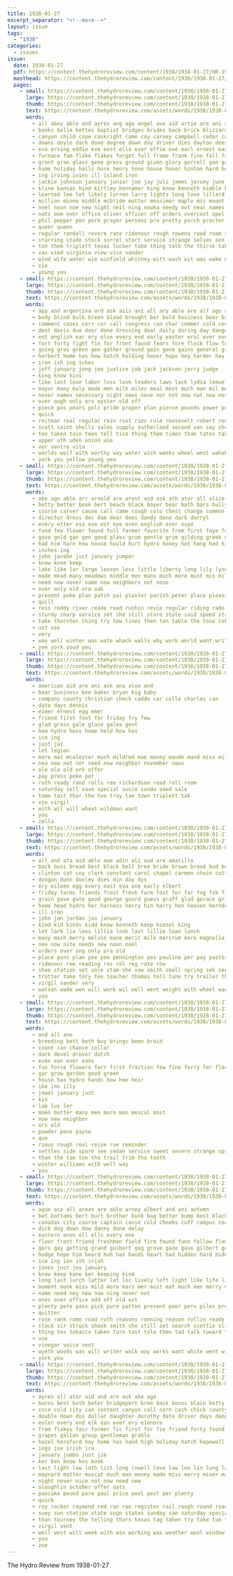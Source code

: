 ```yaml
---
title: 1938-01-27
excerpt_separator: "<!--more-->"
layout: issue
tags:
  - "1938"
categories:
  - issues
issue:
  date: 1938-01-27
  pdf: https://content.thehydroreview.com/content/1938/1938-01-27/HR-1938-01-27.pdf
  masthead: https://content.thehydroreview.com/content/1938/1938-01-27/masthead/HR-1938-01-27.jpg
  pages:
    - small: https://content.thehydroreview.com/content/1938/1938-01-27/small/HR-1938-01-27-01.jpg
      large: https://content.thehydroreview.com/content/1938/1938-01-27/large/HR-1938-01-27-01.jpg
      thumb: https://content.thehydroreview.com/content/1938/1938-01-27/thumbnails/HR-1938-01-27-01.jpg
      text: https://content.thehydroreview.com/assets/words/1938/1938-01-27/HR-1938-01-27-01.txt
      words:
        - all aboy able and ayres ang ago angel ave aid artie are ani autrey acres area ale als ash aden
        - banks belle bettes baptist bridges brides back brick blizzard bennett bright blind bain bert braly bridge bel bar balden but brother beasley ben bryan been black betty britton brown best buy batha bernie beau bob bath brood baker big below business bouse board brought boucher
        - canyon child cope conkright came coy carney campbell cedar cold chief cabell cloud county city chance count cheek cant cake cobb churches comfort class can christmas carlyle clinton cover cali christine conk chaplain christian comes creek cox curry cattle cad cartwright carpenter chain church
        - downs doyle dark done degree down day driver dies dayton dees days dust during dinner delbert ditmore deputy dora dean dare duncan does death
        - eva erving eddie eve east ella ever effie exe earl ernest easy elenore entz edmiston engineer every else ewy
        - furnace fam flake flakes forget full frame frank fine fall farm frames for ferguson friend foot fork few fell francis freed fee french from fix fate fort friends flood farmer foote franklin far friday
        - grant gran glass gene gress ground given glory gorrell gan garden gray gave grieves gentle gold good grand graff guardian golden ger gregg green glen
        - hume holiday halls hore henry hone house honor hinton hard held hom horse hang hydro hogan hee hamilton had how hares hart hammer herbert hartness high head her half harlin hall heger has husband hay herndon homa him harding hugo homes hand hill hands home hed hix harry
        - ing irving ivins ill island iron
        - jackie johnson january junior joe jay juli james jersey june jesse jing johnny job john
        - kline kansas kind kirtley kennamer king know kenneth kimble kermit ken kitchen
        - learned lee let likely lorren larry lights long love lillard late lone linen lodge lot lawrance law lies living letter land left lowing lew list last louise lucile leaders little leon large lily lowell laws lemon less longer
        - million minne middle mcbride matter messimer maple mis mount man mar maker mans milton many marcrum morning means mand maude more mattie miss maynard monday miles maguire murphy mules method mile march mer michi modest mat may men maddox missouri mew made mabel mountain marion members miller mae mcanally merry
        - noel noon noe new night neil ning nowka needy not near names niece north nees never name noble necessary niehues now newton
        - oats oom over office oliver officer off orders overcast opel old
        - phil pepper pon pork prayer persons pro pretty porch procter president plasterer plaster painting powe pastor public pot paper people present pet part postal por poy poteau
        - queer queen
        - regular randall revere rate ridenour rough rowena road room rachel rally reason run ros rains robert richards ray ruf russell river radio reading roy rain raetz roof red roads rai ren richard rex rebekah riding real
        - starring stade stock sorrel start service strange selves son share silver sand simone stella sacre sawyer six stamp sutton saiki san simon said span still small soy save sota supper set second sky solo sun storm snow school shown sit susie strong severe she sprague sooy sister saturday seen single sunday sally selling sary soon sow shower senne stanford state sean street sam streams sang seer sermon south shingle stenger scott states salad shade sale salt som sours short such sunny
        - ton them triplett texas tucker tobe thing talk the thirsk taken ten than take tho till terrell thick tell thomas too tate town tol thiessen tee thay tention
        - vas vied virginia view vice vander
        - wind wife water wie winfield whitney witt wash wit was wake work will while waller west wood want with wedding watson webb word wonder winchell worker way wayne well wall warning windows why western wort weatherford weeks warm warder white wide weather worth wave walter wilds wil wheat wish
        - xie
        - young you
    - small: https://content.thehydroreview.com/content/1938/1938-01-27/small/HR-1938-01-27-02.jpg
      large: https://content.thehydroreview.com/content/1938/1938-01-27/large/HR-1938-01-27-02.jpg
      thumb: https://content.thehydroreview.com/content/1938/1938-01-27/thumbnails/HR-1938-01-27-02.jpg
      text: https://content.thehydroreview.com/assets/words/1938/1938-01-27/HR-1938-01-27-02.txt
      words:
        - app and argentina ard ask asis ani all ary able are alf ago assis alfalfa american america
        - body blind bulk breen blood brought ber bald business bear backs barnum bill busi bench but ben board bard box been buy bring big buyers brow bread boes bean bank ball breeding born bles brave buster
        - comment cases corr cor call congress con char commer cold council carso company connally cummings cen current chill crooks corn chest carolina choice cal can cat cry certain came citizen cause course car clock coast cording content counsel clan canada cons court
        - dent davis due door done dressing deal daily during day danger down duel dest
        - ent english ear ery else every end early easter eral ever eve egg
        - fort forty fight fin for front found fears fore flock flow folks fire feast fend fine fever factor farm fed fails feathers from free fail first fill
        - going gros green gen gather ground gain gene gains general grain good george grade gland
        - herbert home has how hatch holding honor hope hey harder hay heads helps hearing high had hus heye him hase hold hoover house hobby hen
        - iron ish ing ickes
        - jeff january jong jee justice job jack jackson jerry judge
        - king know kins
        - like last lose labor loss love leaders laws lack lydia lemuel letter lights lay lesser london late lord later long life little liberal look law lime large list let lead land less lot
        - mayor many maly made men milk miles meal most much man mil means million more must money members may mutton mints
        - never names necessary night news nove nor not new nat now north ney need
        - over ough only ors oyster old off
        - piece pos pears poli pride proper plan pierce pounds power public pay present porting people per pound post purse press passage president policy pump parton
        - quick
        - reitman real regular rain rust ries rule roosevelt robert rent radio reed road rate record roi race roose
        - scott saint shells sales supply sutherland second sen say show sheik suits stock stands service solid saw set states sweet spade silver sunshine state shown start said south seems such situ silk
        - ten taken tain teen tell tice thing them times than tates take the top then tee trip texas tines too ting
        - upper uth uden union use
        - ver ventre vita
        - worlds wolf with worthy way water wish weeks wheel west wahab went won working winter was word win work week wise will white western
        - york you yellow young yea
    - small: https://content.thehydroreview.com/content/1938/1938-01-27/small/HR-1938-01-27-03.jpg
      large: https://content.thehydroreview.com/content/1938/1938-01-27/large/HR-1938-01-27-03.jpg
      thumb: https://content.thehydroreview.com/content/1938/1938-01-27/thumbnails/HR-1938-01-27-03.jpg
      text: https://content.thehydroreview.com/assets/words/1938/1938-01-27/HR-1938-01-27-03.txt
      words:
        - ake ago able arr arnold are arent aid ask ath ator all alice arm ady and arts
        - betty better book bert beach black boyer bear bath bars bully bayer bees began below back but buster bene been boy bon business beaver burgess brace bull brown bould bas briar best bee
        - course carver cause call came cough colo chest change common coins cousin clarence canyon chair col can catt childre cross cousins crush cold
        - director dress dec dam dear does dandy done dark darryl
        - every etter esa eve est eye even english ever espe
        - fond few flower found full farmer favorite from first faye for friend friends fon finger fer fast fox
        - gave gold gan gen good glass grum gentle grim gilding greek grow given golden grooms green going
        - had him hare how house hould hurt hydro honey hot hang hed high happy hunt her hard has homes hollow huge hollywood
        - inches ing
        - john jacobe just january jumper
        - know knee keep
        - lake like lar large loosen less little liberty long lily lynne lucky loose landing lovely lance linen
        - made mead many meadows middle men mans much more must mis miles minister money may match marks matter master
        - need new never name now neighbors not nose
        - over only old ora oak
        - present poke plan patch pai plaster parish peter place pleasant per
        - quill
        - ress reddy river reade road rushin revie regular riding rado rough rabbit run
        - sturdy sharp service set she still store stole said speed strain simple sonja sur sin shows smart send show soon such sewing self spine say save swagger street sir stands see shown shoulders stamps stitch small stand
        - take thornton thing try tew tines then ten table the tose toke them than tan teach ting telling tor tell toll tree town tina taste
        - ust use
        - very
        - way well winter was wate whack walls why work world want write will word walk water with
        - yee york youd you
    - small: https://content.thehydroreview.com/content/1938/1938-01-27/small/HR-1938-01-27-04.jpg
      large: https://content.thehydroreview.com/content/1938/1938-01-27/large/HR-1938-01-27-04.jpg
      thumb: https://content.thehydroreview.com/content/1938/1938-01-27/thumbnails/HR-1938-01-27-04.jpg
      text: https://content.thehydroreview.com/assets/words/1938/1938-01-27/HR-1938-01-27-04.txt
      words:
        - american aid are ani ask ana aloe and
        - bear business bee baker bryan big baby
        - company county christian check caddo car colle charles can
        - date days dennis
        - eimer ernest egg emer
        - friend first foot for friday fry few
        - glad grain gale glace galea gent
        - hem hydro hoss home held how has
        - ice ing
        - just jai
        - let legion
        - more mat mcalester much mildred mae money maude mand miss miller mash most
        - nea new not ner need now neighbor november news
        - ole ola old ork offer
        - pay press poke per
        - ruth ready rand rolls ree richardson read roll room
        - saturday sell save special susie sunda seed sale
        - tome tait thar the too tray tae town triplett tak
        - vie virgil
        - with wil will wheat wildman want
        - you
        - zella
    - small: https://content.thehydroreview.com/content/1938/1938-01-27/small/HR-1938-01-27-05.jpg
      large: https://content.thehydroreview.com/content/1938/1938-01-27/large/HR-1938-01-27-05.jpg
      thumb: https://content.thehydroreview.com/content/1938/1938-01-27/thumbnails/HR-1938-01-27-05.jpg
      text: https://content.thehydroreview.com/assets/words/1938/1938-01-27/HR-1938-01-27-05.txt
      words:
        - all and ata aid able awe adin ali aud are amarillo
        - back busi bread best black bell bree bride brown brood bud beck blue balls bensley but bank bower bag bernardine buy
        - clinton cat coy clerk constant carol chapel carmen chain cutter cordell case car cal cotton cooley champlin chill came city cunningham
        - dungan dunn dooley dies din day dys
        - ery eileen egg every east eva ene early elbert
        - friday farms friends frost fresh farm fost for far fog fok first
        - grain gave gate good george gourd guess graff glad gerace griffin given gene gregg
        - home head hydro her harness henry hin harry hen heaven herndon hes has heger hood har horse hinton hill hobart hazel harr hatfield hart hume hal hens heads
        - ill iron
        - john jan jordan jou january
        - kind kid kinds kidd know kenneth keep kiesel king
        - let lark lia lees lillia look last lillie loan lunch
        - many mash merry melvin mane merit milk marcrum more magnolia members miller miss money may
        - nee now nite needs new noon noel
        - orders over ong only ora old
        - place pons plan pee poe pennington pos pauline per pay pastor poos
        - ridenour ree reading ras rol reg rate row
        - shoe station set sole stam she sow smith small spring sek seed state stuff sunday silk service stalk side sack sea stack school sui store scott short special sale shower say still soon simpson saturday sae seus
        - trotter take tory tee teacher thomas tell tune try trailer the
        - virgil vander very
        - watson wade wen will work wil well went weight with wheel wagon weed was wish william weeks week wells won wayne wool
        - you
    - small: https://content.thehydroreview.com/content/1938/1938-01-27/small/HR-1938-01-27-06.jpg
      large: https://content.thehydroreview.com/content/1938/1938-01-27/large/HR-1938-01-27-06.jpg
      thumb: https://content.thehydroreview.com/content/1938/1938-01-27/thumbnails/HR-1938-01-27-06.jpg
      text: https://content.thehydroreview.com/assets/words/1938/1938-01-27/HR-1938-01-27-06.txt
      words:
        - and all ane
        - breeding bett both buy brings been braid
        - count can chance collar
        - dark devel drover dutch
        - even ean ever eans
        - fun force flowers ferr first fraction few fine ferry fer flock for finney fleet from
        - gar grow garden good green
        - house has hydro hands how hee heir
        - ike inn illy
        - jewel january just
        - kin
        - lab lus ler
        - moen matter many men more mon mescal most
        - now new neighbor
        - ors old
        - powder pene payne
        - que
        - rious rough real reise rue reminder
        - settles side spare see sedan service sweet severn strange spring seed seeds stuff simple store san square summer
        - than the tae too tho trail trim tha tooth
        - winter williams with well way
        - you
    - small: https://content.thehydroreview.com/content/1938/1938-01-27/small/HR-1938-01-27-07.jpg
      large: https://content.thehydroreview.com/content/1938/1938-01-27/large/HR-1938-01-27-07.jpg
      thumb: https://content.thehydroreview.com/content/1938/1938-01-27/thumbnails/HR-1938-01-27-07.jpg
      text: https://content.thehydroreview.com/assets/words/1938/1938-01-27/HR-1938-01-27-07.txt
      words:
        - ague ace all areas are able arney albert and ani autumn
        - bet bottoms bert burt brother bunk bag better bump best black bascomb brown barney big bar batter baloney but beat burrage break been boy bloomfield body bush boys both brought
        - canadas city course captain cause cold cheeks cuff campus coach chen cant chante can come came
        - dick dog down dow danny done delay
        - eastern even ell ells every ene
        - floor front friend freshman field firm found funn fellow fleming frank from foot free fight faint franks for few fish fine face
        - gers gay getting grand guibert gag grove gaze gave gilbert good gone golly gai
        - hodge hope him heard huh has hands heart had hidden hard hide hang home high head hot hill haste hell half how huddle
        - ice ing ion ith irish
        - jones just joy january
        - know keep kane ker keeping kind
        - long last lurch latter let loc lively left light like life little lie laughing look lose
        - moment monk miss mild more mars mer must mat much men merry mulloy mal mayfield middle many
        - name need ney new now ning never not
        - ones over office odd off old ost
        - plenty pete pass pick pure patten present poor pers piles pretty peace prince
        - quitter
        - rose rank rome road ruth reasons running reason rollin ready
        - stack sir struck shook smith she still set search scottie slick said speed sense standish sone shock see soun seen shown stock smoke shape service shake sun saw
        - thing tex tobacco taken turn tast tole then tad talk toward tin throw thaw till than them the tine team ting telling
        - use
        - vinegar voice vent
        - wyeth woods was will writer walk way works want white went with while water well west wash why
        - york you
    - small: https://content.thehydroreview.com/content/1938/1938-01-27/small/HR-1938-01-27-08.jpg
      large: https://content.thehydroreview.com/content/1938/1938-01-27/large/HR-1938-01-27-08.jpg
      thumb: https://content.thehydroreview.com/content/1938/1938-01-27/thumbnails/HR-1938-01-27-08.jpg
      text: https://content.thehydroreview.com/assets/words/1938/1938-01-27/HR-1938-01-27-08.txt
      words:
        - ayres all ator aid and are ask ake age
        - burns best both beter bridgeport bree back bonus blain betty but blood bag baby bie bars buy bank blaine bring bill brought board bunch
        - coco cold city can content canyon call corn cash chick county church cream crease cons cop cyril carver cedar
        - double down dus dollar daughter dorothy date driver days danger
        - euler every end elk ean ever ery elenore
        - from flakes fair former fic first for fie friend forty found favorite free foot fee force filling few fresh finney fais
        - grapes gallon group gentleman grable
        - hazel hereford hay home has hand high holiday hatch hopewell him how harding hydro
        - ings ise irish ira
        - january jumbo just jie
        - ker ken know kes kook
        - last light low loth list long lowell love law lon lin lung large lux
        - maynard matter muscat much man money made miss merry mixer madeline mae magan more most mill
        - night never nice not now need new
        - oloughlin october offer oats
        - pancake pound pare paul price peel post per plenty
        - quick
        - roy rocker raymond red ran rae register rail rough round road rei
        - suey sun station state sogn states sunday sae saturday special soon school sack sale street south shower small soap spry standard see service spies strength
        - than tourney the telling thurs texas tag taken try take tue ted teed trailer tia them tell taylor
        - virgil vent
        - well west will week with win working was weather wool window weeks weight white
        - you
        - zoe
---
```


The Hydro Review from 1938-01-27

<!--more-->

